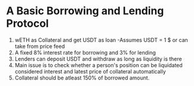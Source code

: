 # A Basic Borrowing and Lending Protocol
1. wETH as Collateral and get USDT as loan
    -Assumes USDT = 1 $ or can take from price feed
2. A fixed 8% interest rate for borrowing and 3% for lending
3. Lenders can deposit USDT and withdraw as long as liquidity is there
4. Main issue is to check whether a person's position can be liquidated considered interest and latest price of collateral automatically
5. Collateral should be atleast 150% of borrowed amount.

